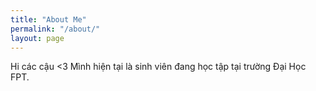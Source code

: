 ```yaml
---
title: "About Me"
permalink: "/about/"
layout: page
---
```


Hi các cậu <3 Mình hiện tại là sinh viên đang học tập tại trường Đại Học FPT. 
